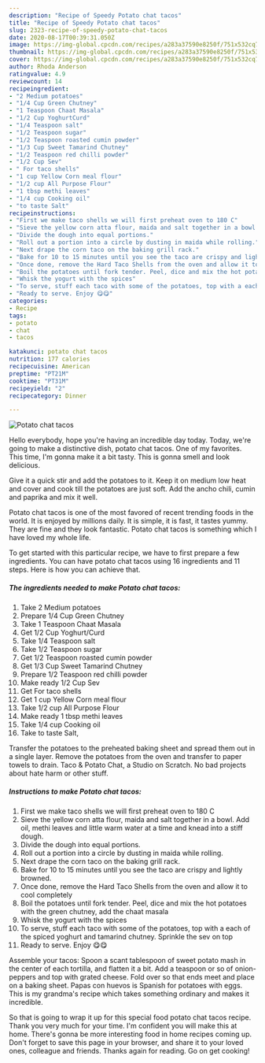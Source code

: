 ```yaml
---
description: "Recipe of Speedy Potato chat tacos"
title: "Recipe of Speedy Potato chat tacos"
slug: 2323-recipe-of-speedy-potato-chat-tacos
date: 2020-08-17T00:39:31.050Z
image: https://img-global.cpcdn.com/recipes/a283a37590e8250f/751x532cq70/potato-chat-tacos-recipe-main-photo.jpg
thumbnail: https://img-global.cpcdn.com/recipes/a283a37590e8250f/751x532cq70/potato-chat-tacos-recipe-main-photo.jpg
cover: https://img-global.cpcdn.com/recipes/a283a37590e8250f/751x532cq70/potato-chat-tacos-recipe-main-photo.jpg
author: Rhoda Anderson
ratingvalue: 4.9
reviewcount: 14
recipeingredient:
- "2 Medium potatoes"
- "1/4 Cup Green Chutney"
- "1 Teaspoon Chaat Masala"
- "1/2 Cup YoghurtCurd"
- "1/4 Teaspoon salt"
- "1/2 Teaspoon sugar"
- "1/2 Teaspoon roasted cumin powder"
- "1/3 Cup Sweet Tamarind Chutney"
- "1/2 Teaspoon red chilli powder"
- "1/2 Cup Sev"
- " For taco shells"
- "1 cup Yellow Corn meal flour"
- "1/2 cup All Purpose Flour"
- "1 tbsp methi leaves"
- "1/4 cup Cooking oil"
- "to taste Salt"
recipeinstructions:
- "First we make taco shells we will first preheat oven to 180 C"
- "Sieve the yellow corn atta flour, maida and salt together in a bowl. Add oil, methi leaves and little warm water at a time and knead into a stiff dough."
- "Divide the dough into equal portions."
- "Roll out a portion into a circle by dusting in maida while rolling."
- "Next drape the corn taco on the baking grill rack."
- "Bake for 10 to 15 minutes until you see the taco are crispy and lightly browned."
- "Once done, remove the Hard Taco Shells from the oven and allow it to cool completely"
- "Boil the potatoes until fork tender. Peel, dice and mix the hot potatoes with the green chutney, add the chaat masala"
- "Whisk the yogurt with the spices"
- "To serve, stuff each taco with some of the potatoes, top with a each of the spiced yoghurt and tamarind chutney. Sprinkle the sev on top"
- "Ready to serve. Enjoy 😋😋"
categories:
- Recipe
tags:
- potato
- chat
- tacos

katakunci: potato chat tacos 
nutrition: 177 calories
recipecuisine: American
preptime: "PT21M"
cooktime: "PT31M"
recipeyield: "2"
recipecategory: Dinner

---
```



![Potato chat tacos](https://img-global.cpcdn.com/recipes/a283a37590e8250f/751x532cq70/potato-chat-tacos-recipe-main-photo.jpg)

Hello everybody, hope you're having an incredible day today. Today, we're going to make a distinctive dish, potato chat tacos. One of my favorites. This time, I'm gonna make it a bit tasty. This is gonna smell and look delicious.

Give it a quick stir and add the potatoes to it. Keep it on medium low heat and cover and cook till the potatoes are just soft. Add the ancho chili, cumin and paprika and mix it well.

Potato chat tacos is one of the most favored of recent trending foods in the world. It is enjoyed by millions daily. It is simple, it is fast, it tastes yummy. They are fine and they look fantastic. Potato chat tacos is something which I have loved my whole life.


To get started with this particular recipe, we have to first prepare a few ingredients. You can have potato chat tacos using 16 ingredients and 11 steps. Here is how you can achieve that.

<!--inarticleads1-->

##### The ingredients needed to make Potato chat tacos:

1. Take 2 Medium potatoes
1. Prepare 1/4 Cup Green Chutney
1. Take 1 Teaspoon Chaat Masala
1. Get 1/2 Cup Yoghurt/Curd
1. Take 1/4 Teaspoon salt
1. Take 1/2 Teaspoon sugar
1. Get 1/2 Teaspoon roasted cumin powder
1. Get 1/3 Cup Sweet Tamarind Chutney
1. Prepare 1/2 Teaspoon red chilli powder
1. Make ready 1/2 Cup Sev
1. Get  For taco shells
1. Get 1 cup Yellow Corn meal flour
1. Take 1/2 cup All Purpose Flour
1. Make ready 1 tbsp methi leaves
1. Take 1/4 cup Cooking oil
1. Take to taste Salt,


Transfer the potatoes to the preheated baking sheet and spread them out in a single layer. Remove the potatoes from the oven and transfer to paper towels to drain. Taco &amp; Potato Chat, a Studio on Scratch. No bad projects about hate harm or other stuff. 

<!--inarticleads2-->

##### Instructions to make Potato chat tacos:

1. First we make taco shells we will first preheat oven to 180 C
1. Sieve the yellow corn atta flour, maida and salt together in a bowl. Add oil, methi leaves and little warm water at a time and knead into a stiff dough.
1. Divide the dough into equal portions.
1. Roll out a portion into a circle by dusting in maida while rolling.
1. Next drape the corn taco on the baking grill rack.
1. Bake for 10 to 15 minutes until you see the taco are crispy and lightly browned.
1. Once done, remove the Hard Taco Shells from the oven and allow it to cool completely
1. Boil the potatoes until fork tender. Peel, dice and mix the hot potatoes with the green chutney, add the chaat masala
1. Whisk the yogurt with the spices
1. To serve, stuff each taco with some of the potatoes, top with a each of the spiced yoghurt and tamarind chutney. Sprinkle the sev on top
1. Ready to serve. Enjoy 😋😋


Assemble your tacos: Spoon a scant tablespoon of sweet potato mash in the center of each tortilla, and flatten it a bit. Add a teaspoon or so of onion-peppers and top with grated cheese. Fold over so that ends meet and place on a baking sheet. Papas con huevos is Spanish for potatoes with eggs. This is my grandma&#39;s recipe which takes something ordinary and makes it incredible. 

So that is going to wrap it up for this special food potato chat tacos recipe. Thank you very much for your time. I'm confident you will make this at home. There's gonna be more interesting food in home recipes coming up. Don't forget to save this page in your browser, and share it to your loved ones, colleague and friends. Thanks again for reading. Go on get cooking!
